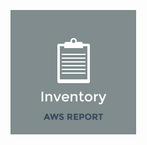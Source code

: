 ![icon](https://raw.githubusercontent.com/CloudCoreo/audit-aws-inventory-all/master/images/icon.png "icon")

